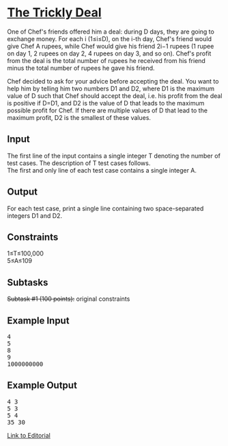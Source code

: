 # [The Trickly Deal](https://www.codechef.com/problems/TRICKYDL)

One of Chef's friends offered him a deal: during D days, they are going to exchange money. For each i (1≤i≤D), on the i-th day, Chef's friend would give Chef A rupees, while Chef would give his friend 2i−1 rupees (1 rupee on day 1, 2 rupees on day 2, 4 rupees on day 3, and so on). Chef's profit from the deal is the total number of rupees he received from his friend minus the total number of rupees he gave his friend.</br>

Chef decided to ask for your advice before accepting the deal. You want to help him by telling him two numbers D1 and D2, where D1 is the maximum value of D such that Chef should accept the deal, i.e. his profit from the deal is positive if D=D1, and D2 is the value of D that leads to the maximum possible profit for Chef. If there are multiple values of D that lead to the maximum profit, D2 is the smallest of these values.</br>

## Input
The first line of the input contains a single integer T denoting the number of test cases. The description of T test cases follows.</br>
The first and only line of each test case contains a single integer A.</br>

## Output
For each test case, print a single line containing two space-separated integers D1 and D2.</br>

## Constraints
1≤T≤100,000</br>
5≤A≤109</br>

## Subtasks
<s>Subtask #1 (100 points):</s> original constraints</br>

## Example Input
<pre>
4
5
8
9
1000000000
</pre>

## Example Output
<pre>
4 3
5 3
5 4
35 30
</pre>

[Link to Editorial](https://discuss.codechef.com/problems/TRICKYDL)
